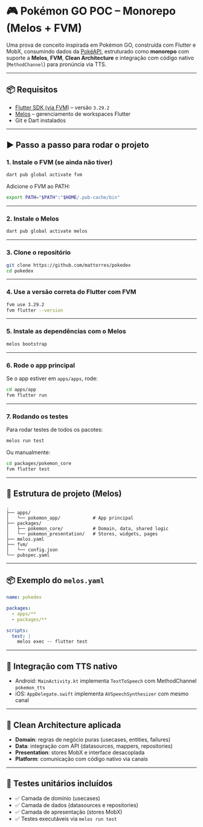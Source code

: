 # 🎮 Pokémon GO POC – Monorepo (Melos + FVM)

Uma prova de conceito inspirada em Pokémon GO, construída com Flutter e MobX, consumindo dados da [PokéAPI](https://pokeapi.co/), estruturado como **monorepo** com suporte a **Melos**, **FVM**, **Clean Architecture** e integração com código nativo (`MethodChannel`) para pronúncia via TTS.

---

## 📦 Requisitos

- [Flutter SDK (via FVM)](https://fvm.app) – versão `3.29.2`
- [Melos](https://melos.invertase.dev/) – gerenciamento de workspaces Flutter
- Git e Dart instalados

---

## ▶️ Passo a passo para rodar o projeto

### 1. Instale o FVM (se ainda não tiver)

```bash
dart pub global activate fvm
```

Adicione o FVM ao PATH:

```bash
export PATH="$PATH":"$HOME/.pub-cache/bin"
```

---

### 2. Instale o Melos

```bash
dart pub global activate melos
```

---

### 3. Clone o repositório

```bash
git clone https://github.com/mattorres/pokedex
cd pokedex
```

---

### 4. Use a versão correta do Flutter com FVM

```bash
fvm use 3.29.2
fvm flutter --version
```

---

### 5. Instale as dependências com o Melos

```bash
melos bootstrap
```

---

### 6. Rode o app principal

Se o app estiver em `apps/apps`, rode:

```bash
cd apps/app
fvm flutter run
```

---

### 7. Rodando os testes

Para rodar testes de todos os pacotes:

```bash
melos run test
```

Ou manualmente:

```bash
cd packages/pokemon_core
fvm flutter test
```

---

## 🧱 Estrutura de projeto (Melos)

```
.
├── apps/
│   └── pokemon_app/            # App principal
├── packages/
│   ├── pokemon_core/           # Domain, data, shared logic
│   └── pokemon_presentation/   # Stores, widgets, pages
├── melos.yaml
├── fvm/
│   └── config.json
└── pubspec.yaml
```

---

## 📦 Exemplo do `melos.yaml`

```yaml
name: pokedex

packages:
  - apps/**
  - packages/**

scripts:
  test: |
    melos exec -- flutter test
```

---

## 📱 Integração com TTS nativo

- Android: `MainActivity.kt` implementa `TextToSpeech` com MethodChannel `pokemon_tts`
- iOS: `AppDelegate.swift` implementa `AVSpeechSynthesizer` com mesmo canal

---

## 🧠 Clean Architecture aplicada

- **Domain**: regras de negócio puras (usecases, entities, failures)
- **Data**: integração com API (datasources, mappers, repositories)
- **Presentation**: stores MobX e interface desacoplada
- **Platform**: comunicação com código nativo via canais

---

## 🧪 Testes unitários incluídos

- ✅ Camada de domínio (usecases)
- ✅ Camada de dados (datasources e repositories)
- ✅ Camada de apresentação (stores MobX)
- ✅ Testes executáveis via `melos run test`
